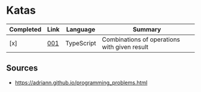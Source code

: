 # Katas

|Completed|Link|Language|Summary
|---|---|---|---|
|[x]|[001](./001)|TypeScript|Combinations of operations with given result|

## Sources

- https://adriann.github.io/programming_problems.html
